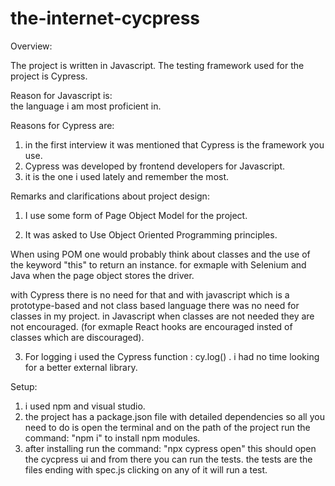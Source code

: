 # the-internet-cycpress

Overview:

The project is written in Javascript.
The testing framework used for the project is Cypress.

Reason for Javascript is:  
the language i am most proficient in.  

Reasons for Cypress are:   
1) in the first interview it was mentioned that Cypress is the framework
   you use.
2) Cypress was developed by frontend developers for Javascript.
3) it is the one i used lately and remember the most.

Remarks and clarifications about project design:

1) I use some form of Page Object Model for the project.

2) It was asked to Use Object Oriented Programming principles.

When using POM one would probably think about classes and the use of the keyword "this" to return an instance.
for exmaple with Selenium and Java when the page object stores the driver.

with Cypress there is no need for that and with javascript which is a prototype-based and not class based language there was no need for classes in my project.
in Javascript when classes are not needed they are not encouraged. (for exmaple React hooks are encouraged insted of classes which are discouraged).

3) For logging i used the Cypress function : cy.log() . i had no time looking for a better external library.

Setup:

1) i used npm and visual studio.
2) the project has a package.json file with detailed dependencies so all you need to do is open the terminal and on the path of the project run the command: "npm i"
to install npm modules.
3) after installing run the command: "npx cypress open"
this should open the cycpress ui and from there you can run the tests.
the tests are the files ending with spec.js
clicking on any of it will run a test.
